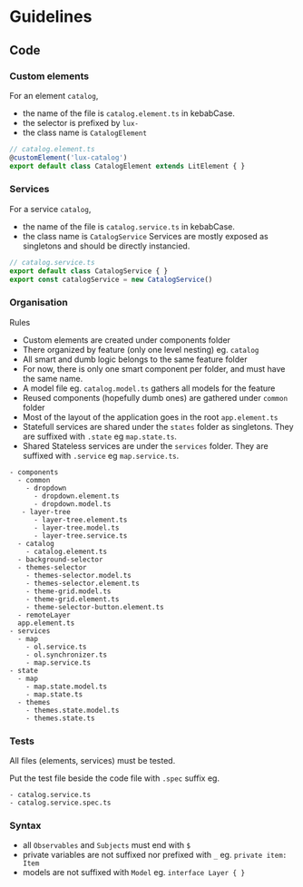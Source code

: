# Guidelines
## Code
### Custom elements
For an element `catalog`, 
- the name of the file is `catalog.element.ts` in kebabCase.
- the selector is prefixed by `lux-`
- the class name is `CatalogElement`
```ts
// catalog.element.ts
@customElement('lux-catalog')
export default class CatalogElement extends LitElement { }
```
### Services
For a service `catalog`,
- the name of the file is `catalog.service.ts` in kebabCase.
- the class name is `CatalogService`
Services are mostly exposed as singletons and should be directly instancied.
```ts
// catalog.service.ts
export default class CatalogService { }
export const catalogService = new CatalogService()
```

### Organisation

Rules
* Custom elements are created under components folder
* There organized by feature (only one level nesting) eg. `catalog`
* All smart and dumb logic belongs to the same feature folder
* For now, there is only one smart component per folder, and must have the same name.
* A model file eg. `catalog.model.ts` gathers all models for the feature
* Reused components (hopefully dumb ones) are gathered under `common` folder
* Most of the layout of the application goes in the root `app.element.ts`
* Statefull services are shared under the `states` folder as singletons. They are suffixed with `.state` eg `map.state.ts`.
* Shared Stateless services are under the `services` folder. They are suffixed with `.service` eg `map.service.ts`.
```
- components
  - common
    - dropdown
      - dropdown.element.ts
      - dropdown.model.ts
   - layer-tree
      - layer-tree.element.ts
      - layer-tree.model.ts
      - layer-tree.service.ts
  - catalog
    - catalog.element.ts
  - background-selector
  - themes-selector
    - themes-selector.model.ts
    - themes-selector.element.ts
    - theme-grid.model.ts
    - theme-grid.element.ts
    - theme-selector-button.element.ts
  - remoteLayer
  app.element.ts
- services
  - map
    - ol.service.ts
    - ol.synchronizer.ts
    - map.service.ts
- state
  - map
    - map.state.model.ts
    - map.state.ts
  - themes
    - themes.state.model.ts
    - themes.state.ts
```
### Tests
All files (elements, services) must be tested. 

Put the test file beside the code file with `.spec` suffix eg.
```
- catalog.service.ts
- catalog.service.spec.ts
```
### Syntax
- all `Observables` and `Subjects` must end with `$`
- private variables are not suffixed nor prefixed with `_` eg. `private item: Item`
- models are not suffixed with `Model` eg. `interface Layer { }`
